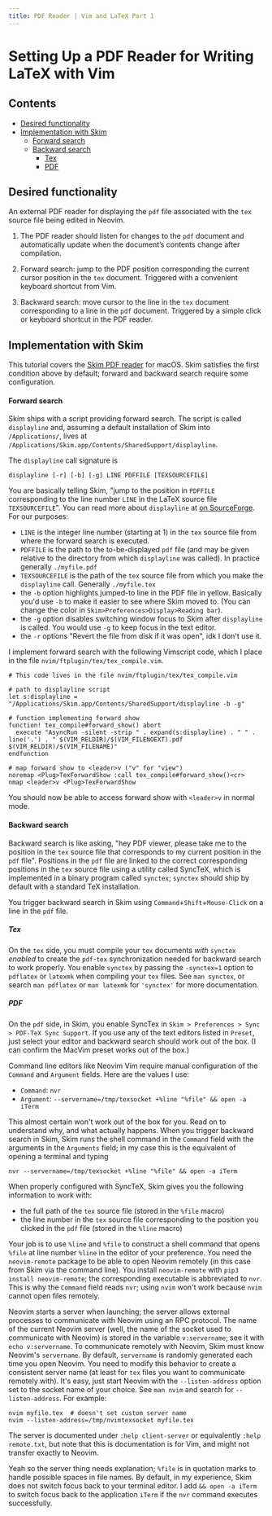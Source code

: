 ```yaml
---
title: PDF Reader | Vim and LaTeX Part 1
---
```


# Setting Up a PDF Reader for Writing LaTeX with Vim

## Contents
<!-- vim-markdown-toc Marked -->

* [Desired functionality](#desired-functionality)
* [Implementation with Skim](#implementation-with-skim)
    * [Forward search](#forward-search)
    * [Backward search](#backward-search)
      * [Tex](#tex)
      * [PDF](#pdf)

<!-- vim-markdown-toc -->

## Desired functionality
An external PDF reader for displaying the `pdf` file associated with the `tex` source file being edited in Neovim.

1. The PDF reader should listen for changes to the `pdf` document and automatically update when the document’s contents change after compilation.

1. Forward search: jump to the PDF position corresponding the current cursor position in the `tex` document. Triggered with a convenient keyboard shortcut from Vim.

1. Backward search: move cursor to the line in the `tex` document corresponding to a line in the `pdf` document. Triggered by a simple click or keyboard shortcut in the PDF reader.

## Implementation with Skim
This tutorial covers the [Skim PDF reader](https://skim-app.sourceforge.io/) for macOS. Skim satisfies the first condition above by default; forward and backward search require some configuration.

#### Forward search
Skim ships with a script providing forward search. The script is called `displayline` and, assuming a default installation of Skim into `/Applications/`, lives at `/Applications/Skim.app/Contents/SharedSupport/displayline`.

The `displayline` call signature is
```
displayline [-r] [-b] [-g] LINE PDFFILE [TEXSOURCEFILE]
```
You are basically telling Skim, "jump to the position in `PDFFILE` corresponding to the line number `LINE` in the LaTeX source file `TEXSOURCEFILE`". You can read more about `displayline` at [on SourceForge](https://sourceforge.net/p/skim-app/wiki/TeX_and_PDF_Synchronization/#setting-up-your-editor-for-forward-search). For our purposes:
- `LINE` is the integer line number (starting at 1) in the `tex` source file from where the forward search is executed. 
- `PDFFILE` is the path to the to-be-displayed `pdf` file (and may be given relative to the directory from which `displayline` was called). In practice generally `./myfile.pdf`
- `TEXSOURCEFILE` is the path of the `tex` source file from which you make the `displayline` call. Generally `./myfile.tex`
- the `-b` option highlights jumped-to line in the PDF file in yellow. Basically you'd use `-b` to make it easier to see where Skim moved to. (You can change the color in `Skim>Preferences>Display>Reading bar`).
- the `-g` option disables switching window focus to Skim after `displayline` is called. You would use `-g` to keep focus in the text editor.
- the `-r` options "Revert the file from disk if it was open", idk I don't use it.

I implement forward search with the following Vimscript code, which I place in the file `nvim/ftplugin/tex/tex_compile.vim`.
```
# This code lives in the file nvim/ftplugin/tex/tex_compile.vim

# path to displayline script
let s:displayline = "/Applications/Skim.app/Contents/SharedSupport/displayline -b -g"

# function implementing forward show
function! tex_compile#forward_show() abort
  execute "AsyncRun -silent -strip " . expand(s:displayline) . " " . line('.') . " $(VIM_RELDIR)/$(VIM_FILENOEXT).pdf $(VIM_RELDIR)/$(VIM_FILENAME)"
endfunction

# map forward show to <leader>v ("v" for "view")
noremap <Plug>TexForwardShow :call tex_compile#forward_show()<cr>
nmap <leader>v <Plug>TexForwardShow
```
You should now be able to access forward show with `<leader>v` in normal mode.

#### Backward search
Backward search is like asking, "hey PDF viewer, please take me to the position in the `tex` source file that corresponds to my current position in the `pdf` file". Positions in the `pdf` file are linked to the correct corresponding positions in the `tex` source file using a utility called SyncTeX, which is implemented in a binary program called `synctex`; `synctex` should ship by default with a standard TeX installation.

You trigger backward search in Skim using `Command`+`Shift`+`Mouse-Click` on a line in the `pdf` file.

##### Tex
On the `tex` side, you must compile your `tex` documents *with* `synctex` *enabled* to create the `pdf`-`tex` synchronization needed for backward search to work properly. You enable `synctex` by passing the `-synctex=1` option to `pdflatex` or `latexmk` when compiling your `tex` files. See `man synctex`, or search `man pdflatex` or `man latexmk` for `'synctex'` for more documentation. 

##### PDF
On the `pdf` side, in Skim, you enable SyncTex in `Skim > Preferences > Sync > PDF-TeX Sync Support`. If you use any of the text editors listed in `Preset`, just select your editor and backward search should work out of the box. (I can confirm the MacVim preset works out of the box.) 

Command line editors like Neovim Vim require manual configuration of the `Command` and `Argument` fields. Here are the values I use:
- `Command`: `nvr`
- `Argument`: `--servername=/tmp/texsocket +%line "%file" && open -a iTerm`

This almost certain won't work out of the box for you. Read on to understand why, and what actually happens. When you trigger backward search in Skim, Skim runs the shell command in the `Command` field with the arguments in the `Arguments` field; in my case this is the equivalent of opening a terminal and typing
```
nvr --servername=/tmp/texsocket +%line "%file" && open -a iTerm
```
When properly configured with SyncTeX, Skim gives you the following information to work with:
- the full path of the `tex` source file (stored in the `%file` macro)
- the line number in the `tex` source file corresponding to the position you clicked in the `pdf` file (stored in the `%line` macro)

Your job is to use `%line` and `%file` to construct a shell command that opens `%file` at line number `%line` in the editor of your preference. You need the `neovim-remote` package to be able to open Neovim remotely (in this case from Skim via the command line). You install `neovim-remote` with `pip3 install neovim-remote`; the corresponding executable is abbreviated to `nvr`. This is why the `Command` field reads `nvr`; using `nvim` won't work because `nvim` cannot open files remotely.

Neovim starts a server when launching; the server allows external processes to communicate with Neovim using an RPC protocol. The name of the current Neovim server (well, the name of the socket used to communicate with Neovim) is stored in the variable `v:servername`; see it with `echo v:servername`. To communicate remotely with Neovim, Skim must know Neovim's `servername`. By default, `servername` is randomly generated each time you open Neovim. You need to modify this behavior to create a consistent server name (at least for `tex` files you want to communicate remotely with). It's easy, just start Neovim with the `--listen-address` option set to the socket name of your choice. See `man nvim` and search for `--listen-address`. For example:
```
nvim myfile.tex  # doesn't set custom server name
nvim --listen-address=/tmp/nvimtexsocket myfile.tex
```
The server is documented under `:help client-server` or equivalently `:help remote.txt`, but note that this is documentation is for Vim, and might not transfer exactly to Neovim.

Yeah so the server thing needs explanation; `%file` is in quotation marks to handle possible spaces in file names. By default, in my experience, Skim does not switch focus back to your terminal editor. I add `&& open -a iTerm` to switch focus back to the application `iTerm` if the `nvr` command executes successfully.

